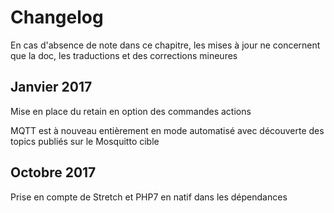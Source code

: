# Changelog

En cas d'absence de note dans ce chapitre, les mises à jour ne concernent que la doc, les traductions et des corrections mineures

## Janvier 2017

Mise en place du retain en option des commandes actions

MQTT est à nouveau entièrement en mode automatisé avec découverte des topics publiés sur le Mosquitto cible

## Octobre 2017

Prise en compte de Stretch et PHP7 en natif dans les dépendances